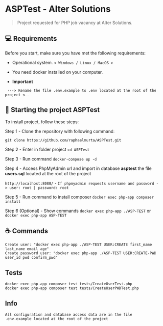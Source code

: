 # ASPTest - Alter Solutions

> Project requested for PHP job vacancy at Alter Solutions.


## 💻 Requirements

Before you start, make sure you have met the following requirements:

* Operational system. `< Windows / Linux / MacOS >`
* You need docker installed on your computer.


* <b>Important</b>
```
 ---> Rename the file .env.example to .env located at the root of the project <--
```
## 🚀 Starting the project ASPTest

To install project, follow these steps:


Step 1 - Clone the repository with following command:
```
git clone https://github.com/raphaelmurta/ASPTest.git
```
Step 2 - Enter in folder project `cd ASPTest`

Step 3 - Run command `docker-compose up -d`

Step 4 - Access PhpMyAdmin url and import in database <b>asptest</b> the file <b>users.sql</b> located at the root of the project

`http://localhost:8080/` - `If phpmyadmin requests username and password -> user: root | password: root`

Step 5 - Run command to install composer `docker exec php-app composer install`

Step 6 (Optional) - Show commands `docker exec php-app ./ASP-TEST` or `docker exec php-app ASP-TEST`


## ☕ Commands 

```
Create user: "docker exec php-app ./ASP-TEST USER:CREATE first_name last_name email age" 
Create password user: "docker exec php-app ./ASP-TEST USER:CREATE-PWD user_id pwd confirm_pwd"
```

## Tests

```
docker exec php-app composer test tests/CreateUserTest.php
docker exec php-app composer test tests/CreateUserPWDTest.php
```

## Info

```
All configuration and database access data are in the file .env.example located at the root of the project
```

